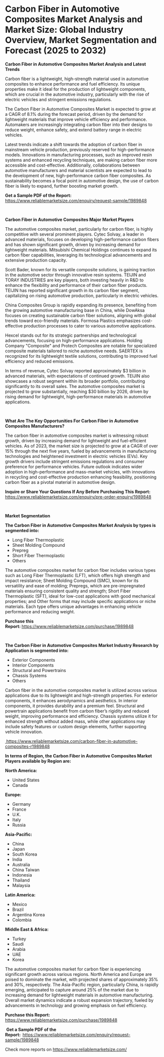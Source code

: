 <p><h1>Carbon Fiber in Automotive Composites Market Analysis and Market Size: Global Industry Overview, Market Segmentation and Forecast (2025 to 2032)</h1></p><p><strong>Carbon Fiber in Automotive Composites Market Analysis and Latest Trends</strong></p>
<p><p>Carbon fiber is a lightweight, high-strength material used in automotive composites to enhance performance and fuel efficiency. Its unique properties make it ideal for the production of lightweight components, which are crucial in the automotive industry, particularly with the rise of electric vehicles and stringent emissions regulations.</p><p>The Carbon Fiber in Automotive Composites Market is expected to grow at a CAGR of 8.1% during the forecast period, driven by the demand for lightweight materials that improve vehicle efficiency and performance. Automakers are increasingly integrating carbon fiber into their designs to reduce weight, enhance safety, and extend battery range in electric vehicles. </p><p>Latest trends indicate a shift towards the adoption of carbon fiber in mainstream vehicle production, previously reserved for high-performance models. Innovations in manufacturing processes, such as improved resin systems and enhanced recycling techniques, are making carbon fiber more accessible and cost-effective. Additionally, collaborations between automotive manufacturers and material scientists are expected to lead to the development of new, high-performance carbon fiber composites. As sustainability becomes a focal point in automotive design, the use of carbon fiber is likely to expand, further boosting market growth.</p></p>
<p><strong>Get a Sample PDF of the Report:&nbsp;</strong> <a href="https://www.reliablemarketsize.com/enquiry/request-sample/1989848?utm_campaign=1884&utm_medium=2&utm_source=Github&utm_content=ia&utm_term=04022025&utm_id=carbon-fiber-in-automotive-composites">https://www.reliablemarketsize.com/enquiry/request-sample/1989848</a></p>
<p>&nbsp;</p>
<p><strong>Carbon Fiber in Automotive Composites Major Market Players</strong></p>
<p><p>The automotive composites market, particularly for carbon fiber, is highly competitive with several prominent players. Cytec Solvay, a leader in advanced materials, focuses on developing high-performance carbon fibers and has shown significant growth, driven by increasing demand for lightweight materials. Mitsubishi Chemical Holdings continues to expand its carbon fiber capabilities, leveraging its technological advancements and extensive production capacity.</p><p>Scott Bader, known for its versatile composite solutions, is gaining traction in the automotive sector through innovative resin systems. TEIJIN and TORAY INDUSTRIES are key players, both investing heavily in R&D to enhance the flexibility and performance of their carbon fiber products. TEIJIN has reported significant growth in its carbon fiber segment, capitalizing on rising automotive production, particularly in electric vehicles.</p><p>China Composites Group is rapidly expanding its presence, benefiting from the growing automotive manufacturing base in China, while DowAksa focuses on creating sustainable carbon fiber solutions, aligning with global trends toward eco-friendly materials. Formosa Plastics emphasizes cost-effective production processes to cater to various automotive applications.</p><p>Hexcel stands out for its strategic partnerships and technological advancements, focusing on high-performance applications. Holding Company "Composite" and Protech Composites are notable for specialized composite materials tailored to niche automotive needs. SAERTEX is recognized for its lightweight textile solutions, contributing to improved fuel efficiency and reduced emissions.</p><p>In terms of revenue, Cytec Solvay reported approximately $3 billion in advanced materials, with expectations of continued growth. TEIJIN also showcases a robust segment within its broader portfolio, contributing significantly to its overall sales. The automotive composites market is projected to grow substantially, reaching $30 billion by 2026, driven by rising demand for lightweight, high-performance materials in automotive applications.</p></p>
<p>&nbsp;</p>
<p><strong>What Are The Key Opportunities For Carbon Fiber in Automotive Composites Manufacturers?</strong></p>
<p><p>The carbon fiber in automotive composites market is witnessing robust growth, driven by increasing demand for lightweight and fuel-efficient vehicles. As of 2023, the market size is projected to grow at a CAGR of over 15% through the next five years, fueled by advancements in manufacturing technologies and heightened investment in electric vehicles (EVs). Key growth drivers include stringent emissions regulations and consumer preference for performance vehicles. Future outlook indicates wider adoption in high-performance and mass-market vehicles, with innovations in recycling and cost-effective production enhancing feasibility, positioning carbon fiber as a pivotal material in automotive design.</p></p>
<p><strong>Inquire or Share Your Questions If Any Before Purchasing This Report:</strong> <a href="https://www.reliablemarketsize.com/enquiry/pre-order-enquiry/1989848?utm_campaign=1884&utm_medium=2&utm_source=Github&utm_content=ia&utm_term=04022025&utm_id=carbon-fiber-in-automotive-composites">https://www.reliablemarketsize.com/enquiry/pre-order-enquiry/1989848</a></p>
<p>&nbsp;</p>
<p><strong>Market Segmentation</strong></p>
<p><strong>The Carbon Fiber in Automotive Composites Market Analysis by types is segmented into:</strong></p>
<p><ul><li>Long Fiber Thermoplastic</li><li>Sheet Molding Compound</li><li>Prepreg</li><li>Short Fiber Thermoplastic</li><li>Others</li></ul></p>
<p><p>The automotive composites market for carbon fiber includes various types such as Long Fiber Thermoplastic (LFT), which offers high strength and impact resistance; Sheet Molding Compound (SMC), known for its versatility and ease of molding; Prepregs, which are pre-impregnated materials ensuring consistent quality and strength; Short Fiber Thermoplastic (SFT), ideal for low-cost applications with good mechanical properties; and Other forms that may include specific applications or niche materials. Each type offers unique advantages in enhancing vehicle performance and reducing weight.</p></p>
<p><strong>Purchase this Report:&nbsp;</strong><a href="https://www.reliablemarketsize.com/purchase/1989848?utm_campaign=1884&utm_medium=2&utm_source=Github&utm_content=ia&utm_term=04022025&utm_id=carbon-fiber-in-automotive-composites">https://www.reliablemarketsize.com/purchase/1989848</a></p>
<p>&nbsp;</p>
<p><strong>The Carbon Fiber in Automotive Composites Market Industry Research by Application is segmented into:</strong></p>
<p><ul><li>Exterior Components</li><li>Interior Components</li><li>Structural and Powertrains</li><li>Chassis Systems</li><li>Others</li></ul></p>
<p><p>Carbon fiber in the automotive composites market is utilized across various applications due to its lightweight and high-strength properties. For exterior components, it enhances aerodynamics and aesthetics. In interior components, it provides durability and a premium feel. Structural and powertrain applications benefit from carbon fiber’s rigidity and reduced weight, improving performance and efficiency. Chassis systems utilize it for enhanced strength without added mass, while other applications may include safety features or custom design elements, further supporting vehicle innovation.</p></p>
<p><a href="https://www.reliablemarketsize.com/carbon-fiber-in-automotive-composites-r1989848?utm_campaign=1884&utm_medium=2&utm_source=Github&utm_content=ia&utm_term=04022025&utm_id=carbon-fiber-in-automotive-composites">&nbsp;https://www.reliablemarketsize.com/carbon-fiber-in-automotive-composites-r1989848</a></p>
<p><strong>In terms of Region, the Carbon Fiber in Automotive Composites Market Players available by Region are:</strong></p>
<p>
    <p> <strong> North America: </strong>
        <ul>
            <li>United States</li>
            <li>Canada</li>
        </ul>
        </p> 
    <p> <strong> Europe: </strong>
        <ul>
            <li>Germany</li>
            <li>France</li>
            <li>U.K.</li>
            <li>Italy</li>
            <li>Russia</li>
        </ul>
        </p> 
    <p> <strong> Asia-Pacific: </strong>
        <ul>
            <li>China</li>
            <li>Japan</li>
            <li>South Korea</li>
            <li>India</li>
            <li>Australia</li>
            <li>China Taiwan</li>
            <li>Indonesia</li>
            <li>Thailand</li>
            <li>Malaysia</li>
        </ul>
        </p> 
    <p> <strong> Latin America: </strong>
        <ul>
            <li>Mexico</li>
            <li>Brazil</li>
            <li>Argentina Korea</li>
            <li>Colombia</li>
        </ul>
        </p> 
    <p> <strong> Middle East & Africa: </strong>
        <ul>
            <li>Turkey</li>
            <li>Saudi</li>
            <li>Arabia</li>
            <li>UAE</li>
            <li>Korea</li>
        </ul>
    </p>
    </p>
<p><p>The automotive composites market for carbon fiber is experiencing significant growth across various regions. North America and Europe are poised to dominate the market, with projected shares of approximately 35% and 30%, respectively. The Asia-Pacific region, particularly China, is rapidly emerging, anticipated to capture around 25% of the market due to increasing demand for lightweight materials in automotive manufacturing. Overall market dynamics indicate a robust expansion trajectory, fueled by advancements in technology and growing emphasis on fuel efficiency.</p></p>
<p><strong>Purchase this Report: </strong><a href="https://www.reliablemarketsize.com/purchase/1989848?utm_campaign=1884&utm_medium=2&utm_source=Github&utm_content=ia&utm_term=04022025&utm_id=carbon-fiber-in-automotive-composites">https://www.reliablemarketsize.com/purchase/1989848</a></p>
<p>&nbsp;<strong>Get a Sample PDF of the Report:&nbsp;&nbsp;</strong><a href="https://www.reliablemarketsize.com/enquiry/request-sample/1989848?utm_campaign=1884&utm_medium=2&utm_source=Github&utm_content=ia&utm_term=04022025&utm_id=carbon-fiber-in-automotive-composites">https://www.reliablemarketsize.com/enquiry/request-sample/1989848</a></p>
<p><strong></strong></p>
<p>Check more reports on <a href="https://www.reliablemarketsize.com/?utm_campaign=1884&utm_medium=2&utm_source=Github&utm_content=ia&utm_term=04022025&utm_id=carbon-fiber-in-automotive-composites">https://www.reliablemarketsize.com/</a></p>